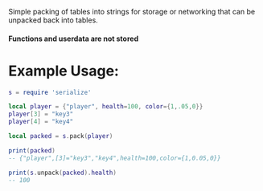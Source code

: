 Simple packing of tables into strings for storage or networking that can be unpacked back into tables.
#### Functions and userdata are not stored

# Example Usage:
```lua
s = require 'serialize'

local player = {"player", health=100, color={1,.05,0}}
player[3] = "key3"
player[4] = "key4"

local packed = s.pack(player)

print(packed)
-- {"player",[3]="key3","key4",health=100,color={1,0.05,0}}

print(s.unpack(packed).health)
-- 100
```
